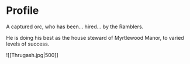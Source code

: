 # Profile
A captured orc, who has been... hired... by the Ramblers.

He is doing his best as the house steward of Myrtlewood Manor, to varied levels of success.

![[Thrugash.jpg|500]]

